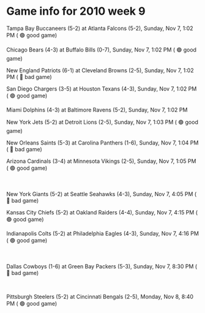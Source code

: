 # Game info for 2010 week 9

Tampa Bay Buccaneers (5-2) at Atlanta Falcons (5-2), Sunday, Nov 7, 1:02 PM (	:green_circle: good game)

Chicago Bears (4-3) at Buffalo Bills (0-7), Sunday, Nov 7, 1:02 PM (	:green_circle: good game)

New England Patriots (6-1) at Cleveland Browns (2-5), Sunday, Nov 7, 1:02 PM (	:red_circle: bad game)

San Diego Chargers (3-5) at Houston Texans (4-3), Sunday, Nov 7, 1:02 PM (	:green_circle: good game)

Miami Dolphins (4-3) at Baltimore Ravens (5-2), Sunday, Nov 7, 1:02 PM

New York Jets (5-2) at Detroit Lions (2-5), Sunday, Nov 7, 1:03 PM (	:green_circle: good game)

New Orleans Saints (5-3) at Carolina Panthers (1-6), Sunday, Nov 7, 1:04 PM (	:red_circle: bad game)

Arizona Cardinals (3-4) at Minnesota Vikings (2-5), Sunday, Nov 7, 1:05 PM (	:green_circle: good game)


<br/>

New York Giants (5-2) at Seattle Seahawks (4-3), Sunday, Nov 7, 4:05 PM (	:red_circle: bad game)

Kansas City Chiefs (5-2) at Oakland Raiders (4-4), Sunday, Nov 7, 4:15 PM (	:green_circle: good game)

Indianapolis Colts (5-2) at Philadelphia Eagles (4-3), Sunday, Nov 7, 4:16 PM (	:green_circle: good game)


<br/>

Dallas Cowboys (1-6) at Green Bay Packers (5-3), Sunday, Nov 7, 8:30 PM (	:red_circle: bad game)


<br/>

Pittsburgh Steelers (5-2) at Cincinnati Bengals (2-5), Monday, Nov 8, 8:40 PM (	:green_circle: good game)

